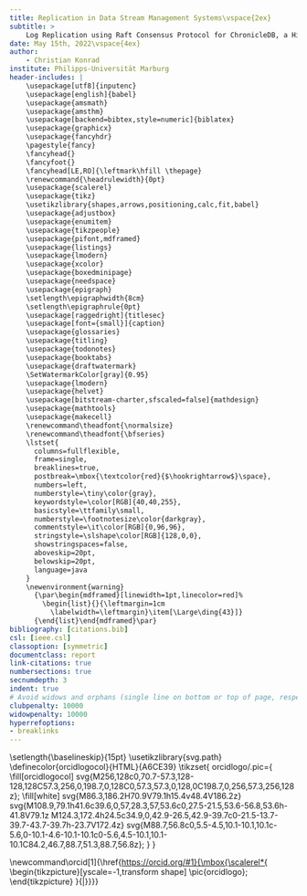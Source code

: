 ```yaml
---
title: Replication in Data Stream Management Systems\vspace{2ex}
subtitle: > 
    Log Replication using Raft Consensus Protocol for ChronicleDB, a High-Throughput Event Store\vspace{1ex}
date: May 15th, 2022\vspace{4ex}
author: 
    - Christian Konrad
institute: Philipps-Universität Marburg
header-includes: |    
    \usepackage[utf8]{inputenc}
    \usepackage[english]{babel}    
    \usepackage{amsmath}
    \usepackage{amsthm}
    \usepackage[backend=bibtex,style=numeric]{biblatex}
    \usepackage{graphicx}    
    \usepackage{fancyhdr}
    \pagestyle{fancy}
    \fancyhead{}
    \fancyfoot{}
    \fancyhead[LE,RO]{\leftmark\hfill \thepage}
    \renewcommand{\headrulewidth}{0pt}
    \usepackage{scalerel}
    \usepackage{tikz}
    \usetikzlibrary{shapes,arrows,positioning,calc,fit,babel}
    \usepackage{adjustbox}
    \usepackage{enumitem}
    \usepackage{tikzpeople}
    \usepackage{pifont,mdframed}
    \usepackage{listings}
    \usepackage{lmodern}
    \usepackage{xcolor}
    \usepackage{boxedminipage}
    \usepackage{needspace}
    \usepackage{epigraph}
    \setlength\epigraphwidth{8cm}
    \setlength\epigraphrule{0pt}
    \usepackage[raggedright]{titlesec}
    \usepackage[font={small}]{caption}
    \usepackage{glossaries}
    \usepackage{titling}
    \usepackage{todonotes}
    \usepackage{booktabs}
    \usepackage{draftwatermark}    	
    \SetWatermarkColor[gray]{0.95}
    \usepackage{lmodern}
    \usepackage{helvet}
    \usepackage[bitstream-charter,sfscaled=false]{mathdesign}
    \usepackage{mathtools}
    \usepackage{makecell}
    \renewcommand\theadfont{\normalsize}
    \renewcommand\theadfont{\bfseries}
    \lstset{
      columns=fullflexible,
      frame=single,
      breaklines=true,
      postbreak=\mbox{\textcolor{red}{$\hookrightarrow$}\space},
      numbers=left,
      numberstyle=\tiny\color{gray},
      keywordstyle=\color[RGB]{40,40,255},
      basicstyle=\ttfamily\small,
      numberstyle=\footnotesize\color{darkgray},
      commentstyle=\it\color[RGB]{0,96,96},
      stringstyle=\slshape\color[RGB]{128,0,0},
      showstringspaces=false,
      aboveskip=20pt,
      belowskip=20pt,
      language=java
    }
    \newenvironment{warning}
      {\par\begin{mdframed}[linewidth=1pt,linecolor=red]%
        \begin{list}{}{\leftmargin=1cm
          \labelwidth=\leftmargin}\item[\Large\ding{43}]}
      {\end{list}\end{mdframed}\par}
bibliography: [citations.bib]
csl: [ieee.csl]    
classoption: [symmetric]
documentclass: report
link-citations: true
numbersections: true
secnumdepth: 3
indent: true
# Avoid widows and orphans (single line on bottom or top of page, respectively) at almost any cost
clubpenalty: 10000
widowpenalty: 10000
hyperrefoptions:
- breaklinks
---
```

\setlength{\baselineskip}{15pt}
\usetikzlibrary{svg.path}
\definecolor{orcidlogocol}{HTML}{A6CE39}
\tikzset{
  orcidlogo/.pic={
    \fill[orcidlogocol] svg{M256,128c0,70.7-57.3,128-128,128C57.3,256,0,198.7,0,128C0,57.3,57.3,0,128,0C198.7,0,256,57.3,256,128z};
    \fill[white] svg{M86.3,186.2H70.9V79.1h15.4v48.4V186.2z}
                 svg{M108.9,79.1h41.6c39.6,0,57,28.3,57,53.6c0,27.5-21.5,53.6-56.8,53.6h-41.8V79.1z M124.3,172.4h24.5c34.9,0,42.9-26.5,42.9-39.7c0-21.5-13.7-39.7-43.7-39.7h-23.7V172.4z}
                 svg{M88.7,56.8c0,5.5-4.5,10.1-10.1,10.1c-5.6,0-10.1-4.6-10.1-10.1c0-5.6,4.5-10.1,10.1-10.1C84.2,46.7,88.7,51.3,88.7,56.8z};
  }
}

\newcommand\orcid[1]{\href{https://orcid.org/#1}{\mbox{\scalerel*{
\begin{tikzpicture}[yscale=-1,transform shape]
\pic{orcidlogo};
\end{tikzpicture}
}{|}}}}

